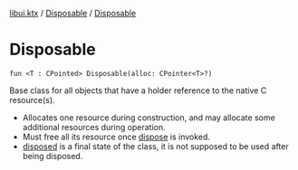 [libui.ktx](../README.md) / [Disposable](README.md) / [Disposable](-disposable.md)

# Disposable

`fun <T : CPointed> Disposable(alloc: CPointer<T>?)`

Base class for all objects that have a holder reference to the native C resource(s).

* Allocates one resource during construction,
    and may allocate some additional resources during operation.
* Must free all its resource once [dispose](dispose.md) is invoked.
* [disposed](disposed.md) is a final state of the class, it is not supposed
    to be used after being disposed.
